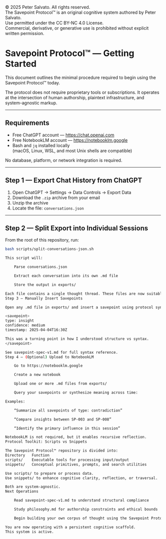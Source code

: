 © 2025 Peter Salvato. All rights reserved.  
The Savepoint Protocol™ is an original cognitive system authored by Peter Salvato.  
Use permitted under the CC BY-NC 4.0 License.  
Commercial, derivative, or generative use is prohibited without explicit written permission.

# Savepoint Protocol™ — Getting Started

This document outlines the minimal procedure required to begin using the Savepoint Protocol™ today.

The protocol does not require proprietary tools or subscriptions. It operates at the intersection of human authorship, plaintext infrastructure, and system-agnostic markup.

---

## Requirements

- Free ChatGPT account — https://chat.openai.com  
- Free NotebookLM account — https://notebooklm.google  
- Bash and `jq` installed locally  
  (macOS, Linux, WSL, and most Unix shells are compatible)

No database, platform, or network integration is required.

---

## Step 1 — Export Chat History from ChatGPT

1. Open ChatGPT → Settings → Data Controls → Export Data  
2. Download the `.zip` archive from your email  
3. Unzip the archive  
4. Locate the file: `conversations.json`

---

## Step 2 — Split Export into Individual Sessions

From the root of this repository, run:

```bash
bash scripts/split-conversations-json.sh

This script will:

    Parse conversations.json

    Extract each conversation into its own .md file

    Store the output in exports/

Each file contains a single thought thread. These files are now suitable for savepoint injection, pattern review, or downstream synthesis.
Step 3 — Manually Insert Savepoints

Open any .md file in exports/ and insert a savepoint using protocol syntax:

<savepoint>
type: insight
confidence: medium
timestamp: 2025-04-04T16:30Z

This was a turning point in how I understood structure vs syntax.
</savepoint>

See savepoint-spec-v1.md for full syntax reference.
Step 4 — (Optional) Upload to NotebookLM

    Go to https://notebooklm.google

    Create a new notebook

    Upload one or more .md files from exports/

    Query your savepoints or synthesize meaning across time:

Examples:

    “Summarize all savepoints of type: contradiction”

    “Compare insights between SP-003 and SP-008”

    “Identify the primary influence in this session”

NotebookLM is not required, but it enables recursive reflection.
Protocol Toolkit: Scripts vs Snippets

The Savepoint Protocol™ repository is divided into:
Directory	Function
scripts/	Executable tools for processing input/output
snippets/	Conceptual primitives, prompts, and search utilities

Use scripts/ to prepare or process data.
Use snippets/ to enhance cognitive clarity, reflection, or traversal.

Both are system-agnostic.
Next Operations

    Read savepoint-spec-v1.md to understand structural compliance

    Study philosophy.md for authorship constraints and ethical bounds

    Begin building your own corpus of thought using the Savepoint Protocol™ format

You are now operating with a persistent cognitive scaffold.
This system is active.
